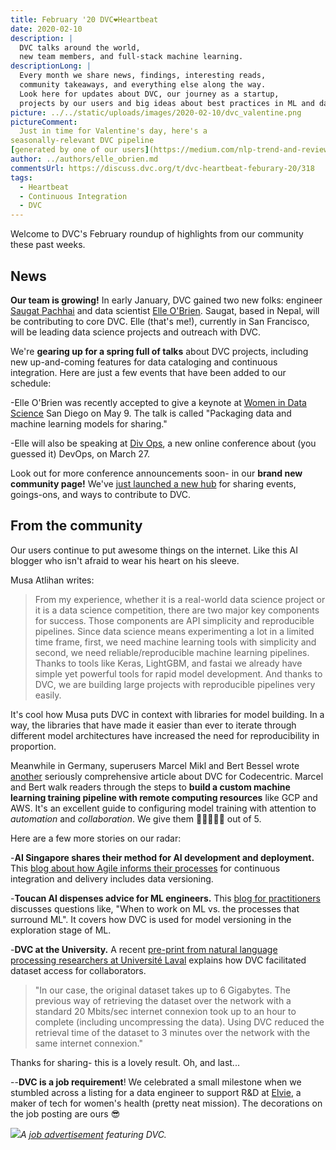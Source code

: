 ```yaml
---
title: February '20 DVC❤️Heartbeat
date: 2020-02-10
description: |
  DVC talks around the world,
  new team members, and full-stack machine learning.
descriptionLong: |
  Every month we share news, findings, interesting reads,
  community takeaways, and everything else along the way.
  Look here for updates about DVC, our journey as a startup, 
  projects by our users and big ideas about best practices in ML and data science.
picture: ../../static/uploads/images/2020-02-10/dvc_valentine.png
pictureComment:
  Just in time for Valentine's day, here's a
seasonally-relevant DVC pipeline
[generated by one of our users](https://medium.com/nlp-trend-and-review-en/use-dvc-to-version-control-ml-dl-models-bef61dbfe477).
author: ../authors/elle_obrien.md
commentsUrl: https://discuss.dvc.org/t/dvc-heartbeat-feburary-20/318
tags:
  - Heartbeat
  - Continuous Integration
  - DVC
---
```


Welcome to DVC's February roundup of highlights from our community these past
weeks.

## News

**Our team is growing!** In early January, DVC gained two new folks: engineer
[Saugat Pachhai](https://github.com/skshetry) and data scientist
[Elle O'Brien](https://twitter.com/andronovhopf). Saugat, based in Nepal, will
be contributing to core DVC. Elle (that's me!), currently in San Francisco, will
be leading data science projects and outreach with DVC.

We're **gearing up for a spring full of talks** about DVC projects, including
new up-and-coming features for data cataloging and continuous integration. Here
are just a few events that have been added to our schedule:

<external-link
href="https://www.mlprague.com/#schedule-saturday"
title="Machine Learning Prague - March 19"
description="DVC engineer Pawel Redzynski will talk about open source tools for versioning machine learning projects."
link="mlprague.com"
image="/uploads/images/2020-02-10/mlprague.jpg" />

<external-link
href="https://www.mlprague.com/#schedule-saturday"
title="DivOps 2020 - March 24"
description="Elle O'Brien is talking about open source software in the growing field of MLOps at this international, remote conference."
link="https://divops.org/"
image="/uploads/images/2020-02-10/divops_logo.png" />

<external-link
href="https://www.mlprague.com/#schedule-saturday"
title="Women in Data Science San Diego - May 9"
description="Elle O'Brien will be delivering a keynote talk about data catalogs and feature stores."
link="https://www.widsconference.org/"
image="/uploads/images/2020-02-10/wids.jpeg" />

-Elle O'Brien was recently accepted to give a keynote at
[Women in Data Science](https://www.widsconference.org/) San Diego on May 9. The
talk is called "Packaging data and machine learning models for sharing."

-Elle will also be speaking at [Div Ops](https://divops.org/), a new online
conference about (you guessed it) DevOps, on March 27.

Look out for more conference announcements soon- in our **brand new community
page!** We've [just launched a new hub](https://dvc.org/community) for sharing
events, goings-ons, and ways to contribute to DVC.

## From the community

Our users continue to put awesome things on the internet. Like this AI blogger
who isn't afraid to wear his heart on his sleeve.

<external-link
href="https://medium.com/@matlihan/my-favorite-data-science-tool-is-dvc-data-version-control-e6ab8aed24d2"
title="My favorite data science tool is DVC - Data Version Control"
description="by Musa Atlıhan"
link="medium.com"
image="/uploads/images/2020-02-10/musa_atlihan.jpeg" />

Musa Atlihan writes:

> From my experience, whether it is a real-world data science project or it is a
> data science competition, there are two major key components for success.
> Those components are API simplicity and reproducible pipelines. Since data
> science means experimenting a lot in a limited time frame, first, we need
> machine learning tools with simplicity and second, we need
> reliable/reproducible machine learning pipelines. Thanks to tools like Keras,
> LightGBM, and fastai we already have simple yet powerful tools for rapid model
> development. And thanks to DVC, we are building large projects with
> reproducible pipelines very easily.

It's cool how Musa puts DVC in context with libraries for model building. In a
way, the libraries that have made it easier than ever to iterate through
different model architectures have increased the need for reproducibility in
proportion.

Meanwhile in Germany, superusers Marcel Mikl and Bert Bessel wrote
[another](https://blog.codecentric.de/en/2019/03/walkthrough-dvc/) seriously
comprehensive article about DVC for Codecentric. Marcel and Bert walk readers
through the steps to **build a custom machine learning training pipeline with
remote computing resources** like GCP and AWS. It's an excellent guide to
configuring model training with attention to _automation_ and _collaboration_.
We give them 🦉🦉🦉🦉🦉 out of 5.

<external-link
href="https://blog.codecentric.de/en/2020/01/remote-training-gitlab-ci-dvc/"
title="Remote training with GitLab-CI and DVC"
description="by Marcel Mikl and Bert Besser"
link="blog.codecentric.de"
image="/uploads/images/2020-02-10/marcel.png" />

Here are a few more stories on our radar:

-**AI Singapore shares their method for AI development and deployment.** This
[blog about how Agile informs their processes](https://makerspace.aisingapore.org/2020/01/agile-ai-engineering-in-aisg/)
for continuous integration and delivery includes data versioning.

-**Toucan AI dispenses advice for ML engineers.** This
[blog for practitioners](https://toucanai.com/blog/post/building-production-ml/)
discusses questions like, "When to work on ML vs. the processes that surround
ML". It covers how DVC is used for model versioning in the exploration stage of
ML.

-**DVC at the University.** A recent
[pre-print from natural language processing researchers at Université Laval](https://arxiv.org/pdf/1912.01706.pdf)
explains how DVC facilitated dataset access for collaborators.

> "In our case, the original dataset takes up to 6 Gigabytes. The previous way
> of retrieving the dataset over the network with a standard 20 Mbits/sec
> internet connexion took up to an hour to complete (including uncompressing the
> data). Using DVC reduced the retrieval time of the dataset to 3 minutes over
> the network with the same internet connexion."

Thanks for sharing- this is a lovely result. Oh, and last...

--**DVC is a job requirement**! We celebrated a small milestone when we stumbled
across a listing for a data engineer to support R&D at
[Elvie](https://www.elvie.com/en-us/), a maker of tech for women's health
(pretty neat mission). The decorations on the job posting are ours 😎

![](/uploads/images/2020-02-10/elvie.png)_A
[job advertisement](https://www.jobstoday.co.uk/job/40530810/data-engineer/?TrackID=8)
featuring DVC._
